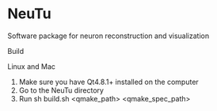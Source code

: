 NeuTu
=====

Software package for neuron reconstruction and visualization


Build

Linux and Mac

1. Make sure you have Qt4.8.1+ installed on the computer
2. Go to the NeuTu directory
3. Run 
  sh build.sh \<qmake_path\> \<qmake_spec_path\>

